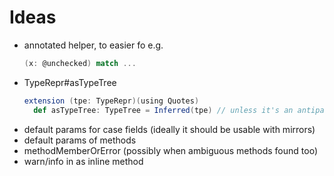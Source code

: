 # Ideas

- annotated helper, to easier fo e.g.
  ```scala
  (x: @unchecked) match ...
  ```
- TypeRepr#asTypeTree
  ```scala
  extension (tpe: TypeRepr)(using Quotes)
    def asTypeTree: TypeTree = Inferred(tpe) // unless it's an antipattern?
  ```
- default params for case fields (ideally it should be usable with mirrors)
- default params of methods
- methodMemberOrError (possibly when ambiguous methods found too)
- warn/info in as inline method